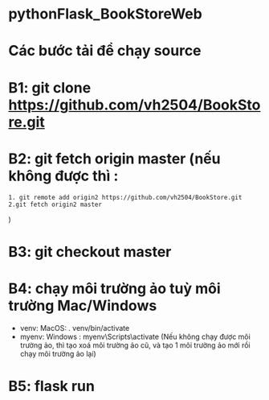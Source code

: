 # pythonFlask_BookStoreWeb

# Các bước tải để chạy source

# B1: git clone https://github.com/vh2504/BookStore.git

# B2: git fetch origin master (nếu không được thì :

    1. git remote add origin2 https://github.com/vh2504/BookStore.git
    2.git fetch origin2 master

)

# B3: git checkout master

# B4: chạy môi trường ảo tuỳ môi trường Mac/Windows

- venv: MacOS: . venv/bin/activate
- myenv: Windows : myenv\Scripts\activate
  (Nếu không chạy được môi trường ảo, thì tạo xoá môi trường ảo cũ, và tạo 1 môi trường ảo mới rồi chạy môi trường ảo lại)

# B5: flask run
